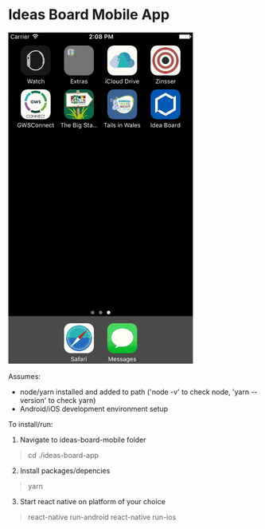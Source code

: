 # Ideas Board Mobile App

![iOS Demo animation](https://github.com/jonstep/ideas-board-mobile/blob/master/demo/iOSDemo.gif)

Assumes:
- node/yarn installed and added to path ('node -v' to check node, 'yarn --version' to check yarn)
- Android/iOS development environment setup

To install/run:
1. Navigate to ideas-board-mobile folder
> cd ./ideas-board-app

2. Install packages/depencies
> yarn

3. Start react native on platform of your choice
> react-native run-android
> react-native run-ios
